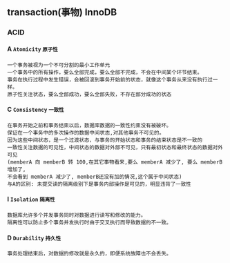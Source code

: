 ## transaction(事物) InnoDB

### ACID
#### A `Atomicity` `原子性`
    一个事务被视为一个不可分割的最小工作单元
	一个事务中的所有操作，要么全部完成，要么全部不完成，不会在中间某个环节结束。
    事务在执行过程中发生错误，会被回滚到事务开始前的状态，就像这个事务从来没有执行过一样。
    原子性关注状态，要么全部成功，要么全部失败，不存在部分成功的状态

#### C `Consistency` `一致性`
	在事务开始之前和事务结束以后，数据库数据的一致性约束没有被破坏。
	保证在一个事务中的多次操作的数据中间状态,对其他事务不可见的。
	因为这些中间状态，是一个过渡状态，与事务的开始状态和事务的结束状态是不一致的
	一致性关注数据的可见性，中间状态的数据对外部不可见，只有最初状态和最终状态的数据对外可见
	(memberA 向 memberB 转 100,在其它事物看来,要么 memberA 减少了, 要么 memberB 增加了,
	不会看到 memberA 减少了, memberB还没有加的情况,这个属于中间状态)
	与A的区别: 未提交读的隔离级别下是事务内部操作是可见的，明显违背了一致性

#### I `Isolation` `隔离性`
	数据库允许多个并发事务同时对数据进行读写和修改的能力。
	隔离性可以防止多个事务并发执行时由于交叉执行而导致数据的不一致。

#### D `Durability` `持久性`
	事务处理结束后，对数据的修改就是永久的，即便系统故障也不会丢失。
